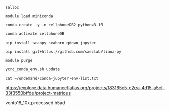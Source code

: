 ```
salloc
```
```
module load miniconda
```
```
conda create -y -n cellphoneDB2 python=3.10
```
```
conda activate cellphoneDB
```
```
pip install scanpy seaborn gdown jupyter
```
```
pip install git+https://github.com/saezlab/liana-py
```
```
module purge
```
```
ycrc_conda_env.sh update
```
```
cat ~/ondemand/conda-jupyter-env-list.txt
```

https://explore.data.humancellatlas.org/projects/f83165c5-e2ea-4d15-a5cf-33f3550bffde/project-matrices

vento18_10x.processed.h5ad
